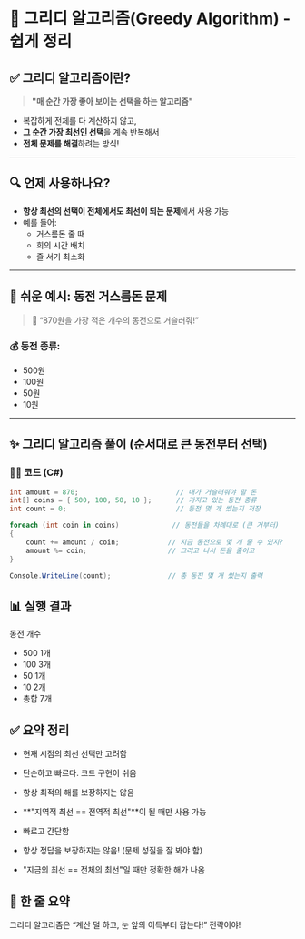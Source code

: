 # 🧠 그리디 알고리즘(Greedy Algorithm) - 쉽게 정리

## ✅ 그리디 알고리즘이란?

> **"매 순간 가장 좋아 보이는 선택을 하는 알고리즘"**

- 복잡하게 전체를 다 계산하지 않고,
- **그 순간 가장 최선인 선택**을 계속 반복해서
- **전체 문제를 해결**하려는 방식!

---

## 🔍 언제 사용하나요?

- **항상 최선의 선택이 전체에서도 최선이 되는 문제**에서 사용 가능
- 예를 들어:
  - 거스름돈 줄 때
  - 회의 시간 배치
  - 줄 서기 최소화

---

## 🧪 쉬운 예시: 동전 거스름돈 문제

> 💬 “870원을 가장 적은 개수의 동전으로 거슬러줘!”

### 💰 동전 종류:  
- 500원  
- 100원  
- 50원  
- 10원

---

## ✨ 그리디 알고리즘 풀이 (순서대로 큰 동전부터 선택)

### 👨‍💻 코드 (C#)

```csharp
int amount = 870;                        // 내가 거슬러줘야 할 돈
int[] coins = { 500, 100, 50, 10 };      // 가지고 있는 동전 종류
int count = 0;                           // 동전 몇 개 썼는지 저장

foreach (int coin in coins)             // 동전들을 차례대로 (큰 거부터)
{
    count += amount / coin;            // 지금 동전으로 몇 개 줄 수 있지?
    amount %= coin;                    // 그리고 나서 돈을 줄이고
}

Console.WriteLine(count);              // 총 동전 몇 개 썼는지 출력
```

## 📊 실행 결과
동전	개수
- 500	   1개
- 100	   3개
- 50	   1개
- 10	   2개
- 총합	 7개

## ✅ 요약 정리
- 현재 시점의 최선 선택만 고려함
- 단순하고 빠르다. 코드 구현이 쉬움
- 항상 최적의 해를 보장하지는 않음
- **"지역적 최선 == 전역적 최선"**이 될 때만 사용 가능

- 빠르고 간단함
- 항상 정답을 보장하지는 않음! (문제 성질을 잘 봐야 함)
- "지금의 최선 == 전체의 최선"일 때만 정확한 해가 나옴

## 🧠 한 줄 요약
그리디 알고리즘은 “계산 덜 하고, 눈 앞의 이득부터 잡는다!” 전략이야!
